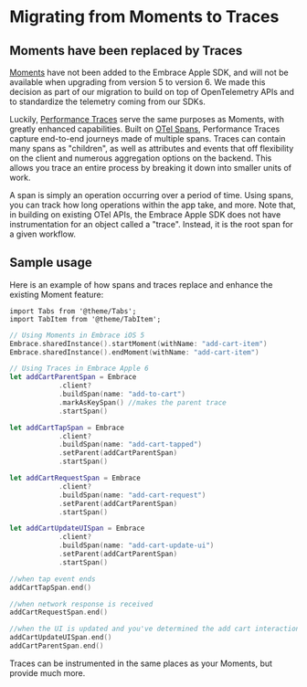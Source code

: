 # Migrating from Moments to Traces

## Moments have been replaced by Traces

[Moments](/docs/ios/5x/features/moments.md) have not been added to the Embrace Apple SDK, and will not be available when upgrading from version 5 to version 6. We made this decision as part of our migration to build on top of OpenTelemetry APIs and to standardize the telemetry coming from our SDKs.

Luckily, [Performance Traces](/docs/ios/open-source/tracing.md) serve the same purposes as Moments, with greatly enhanced capabilities. Built on [OTel Spans](https://opentelemetry.io/docs/concepts/signals/traces/), Performance Traces capture end-to-end journeys made of multiple spans. Traces can contain many spans as "children", as well as attributes and events that off flexibility on the client and numerous aggregation options on the backend. This allows you trace an entire process by breaking it down into smaller units of work.

A span is simply an operation occurring over a period of time. Using spans, you can track how long operations within the app take, and more. Note that, in building on existing OTel APIs, the Embrace Apple SDK does not have instrumentation for an object called a "trace". Instead, it is the root span for a given workflow.

## Sample usage

Here is an example of how spans and traces replace and enhance the existing Moment feature:

```mdx-code-block
import Tabs from '@theme/Tabs';
import TabItem from '@theme/TabItem';
```

<Tabs groupId="ios-language" queryString="ios-language">
<TabItem value="swift" label="Swift">

```swift
// Using Moments in Embrace iOS 5
Embrace.sharedInstance().startMoment(withName: "add-cart-item")
Embrace.sharedInstance().endMoment(withName: "add-cart-item")

// Using Traces in Embrace Apple 6
let addCartParentSpan = Embrace
            .client?
            .buildSpan(name: "add-to-cart")
            .markAsKeySpan() //makes the parent trace
            .startSpan()

let addCartTapSpan = Embrace
            .client?
            .buildSpan(name: "add-cart-tapped")
            .setParent(addCartParentSpan)
            .startSpan()

let addCartRequestSpan = Embrace
            .client?
            .buildSpan(name: "add-cart-request")
            .setParent(addCartParentSpan)
            .startSpan()

let addCartUpdateUISpan = Embrace
            .client?
            .buildSpan(name: "add-cart-update-ui")
            .setParent(addCartParentSpan)
            .startSpan()

//when tap event ends
addCartTapSpan.end()

//when network response is received
addCartRequestSpan.end()

//when the UI is updated and you've determined the add cart interaction is over
addCartUpdateUISpan.end()
addCartParentSpan.end()
```

</TabItem>
</Tabs>


Traces can be instrumented in the same places as your Moments, but provide much more.
